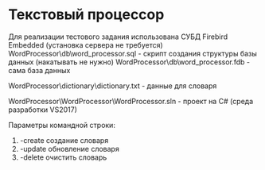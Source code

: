 Текстовый процессор
===================

Для реализации тестового задания использована СУБД Firebird Embedded (установка сервера не требуется)
WordProcessor\db\word_processor.sql - скрипт создания структуры базы данных (накатывать не нужно)
WordProcessor\db\word_processor.fdb - сама база данных

WordProcessor\dictionary\dictionary.txt - данные для словаря

WordProcessor\WordProcessor\WordProcessor.sln - проект на C# (среда разработки VS2017)

Параметры командной строки:
1) -create создание словаря
2) -update обновление словаря
3) -delete очистить словарь
